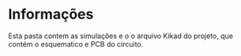# Informações
Esta pasta contem as simulações e o o arquivo Kikad do projeto, que contém o esquematico e PCB do circuito.
